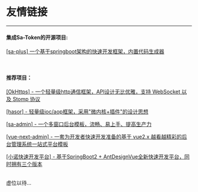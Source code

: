 # 友情链接

--- 

#### 集成Sa-Token的开源项目:

[[sa-plus] 一个基于springboot架构的快速开发框架，内置代码生成器](https://gitee.com/click33/sa-plus) 


<br>

#### 推荐项目：

[[OkHttps] - 一个轻量级http通信框架，API设计无比优雅，支持 WebSocket 以及 Stomp 协议](https://gitee.com/ejlchina-zhxu/okhttps) 

[[hasor] - 轻量级ioc/aop框架，采用"微内核+插件"的设计思想](https://gitee.com/zycgit/hasor) 

[[sa-admin] - 一个多窗口后台模板，流畅、易上手、提高生产力](https://gitee.com/ejlchina-zhxu/okhttps) 

[[vue-next-admin] - 一套为开发者快速开发准备的基于 vue2.x 越看越精彩的后台管理系统一站式平台模板](https://gitee.com/lyt-top/vue-admin-wonderful) 

[[小诺快速开发平台] - 基于SpringBoot2 + AntDesignVue全新快速开发平台，同时拥有三个版本](https://xiaonuo.vip/index#pricing)

<br>
虚位以待... 

